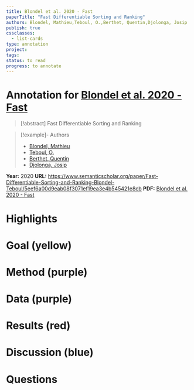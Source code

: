 ```yaml
---
title: Blondel et al. 2020 - Fast
paperTitle: "Fast Differentiable Sorting and Ranking"
authors: Blondel, Mathieu,Teboul, O.,Berthet, Quentin,Djolonga, Josip
publish: true
cssclasses:
  - list-cards
type: annotation
project:
tags:
status: to read
progress: to annotate
---
```

# Annotation for [Blondel et al. 2020 - Fast](Papers/References/Blondel%20et%20al.%202020%20-%20Fast)

> [!abstract] Fast Differentiable Sorting and Ranking

> [!example]- Authors
> - [Blondel, Mathieu](Blondel%2C%20Mathieu)
> - [Teboul, O.](Teboul%2C%20O.)
> - [Berthet, Quentin](Berthet%2C%20Quentin)
> - [Djolonga, Josip](Djolonga%2C%20Josip)

**Year:** 2020
**URL:** https://www.semanticscholar.org/paper/Fast-Differentiable-Sorting-and-Ranking-Blondel-Teboul/5eef6a00d9eab08f3071ef19ea3e4b545421e8cb
**PDF:** [Blondel et al. 2020 - Fast](Papers/PDFs/Blondel%20et%20al.%202020%20-%20Fast%20Differentiable%20Sorting%20and%20Ranking.pdf)

# Highlights


# Goal (yellow)


# Method (purple)


# Data (purple)


# Results (red)


# Discussion (blue)


# Questions

